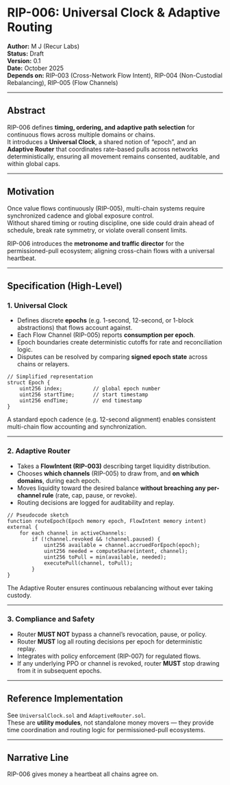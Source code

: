 # RIP-006: Universal Clock & Adaptive Routing

**Author:** M J (Recur Labs)  
**Status:** Draft  
**Version:** 0.1  
**Date:** October 2025  
**Depends on:** RIP-003 (Cross-Network Flow Intent), RIP-004 (Non-Custodial Rebalancing), RIP-005 (Flow Channels)  

---

## Abstract

RIP-006 defines **timing, ordering, and adaptive path selection** for continuous flows across multiple domains or chains.  
It introduces a **Universal Clock**, a shared notion of “epoch”, and an **Adaptive Router** that coordinates rate-based pulls across networks deterministically, ensuring all movement remains consented, auditable, and within global caps.

---

## Motivation

Once value flows continuously (RIP-005), multi-chain systems require synchronized cadence and global exposure control.  
Without shared timing or routing discipline, one side could drain ahead of schedule, break rate symmetry, or violate overall consent limits.  

RIP-006 introduces the **metronome and traffic director** for the permissioned-pull ecosystem; aligning cross-chain flows with a universal heartbeat.

---

## Specification (High-Level)

### 1. Universal Clock

- Defines discrete **epochs** (e.g. 1-second, 12-second, or 1-block abstractions) that flows account against.  
- Each Flow Channel (RIP-005) reports **consumption per epoch**.  
- Epoch boundaries create deterministic cutoffs for rate and reconciliation logic.  
- Disputes can be resolved by comparing **signed epoch state** across chains or relayers.

~~~solidity
// Simplified representation
struct Epoch {
    uint256 index;          // global epoch number
    uint256 startTime;      // start timestamp
    uint256 endTime;        // end timestamp
}
~~~

A standard epoch cadence (e.g. 12-second alignment) enables consistent multi-chain flow accounting and synchronization.

---

### 2. Adaptive Router

- Takes a **FlowIntent (RIP-003)** describing target liquidity distribution.  
- Chooses **which channels** (RIP-005) to draw from, and **on which domains**, during each epoch.  
- Moves liquidity toward the desired balance **without breaching any per-channel rule** (rate, cap, pause, or revoke).  
- Routing decisions are logged for auditability and replay.

~~~solidity
// Pseudocode sketch
function routeEpoch(Epoch memory epoch, FlowIntent memory intent) external {
    for each channel in activeChannels:
        if (!channel.revoked && !channel.paused) {
            uint256 available = channel.accruedForEpoch(epoch);
            uint256 needed = computeShare(intent, channel);
            uint256 toPull = min(available, needed);
            executePull(channel, toPull);
        }
}
~~~

The Adaptive Router ensures continuous rebalancing without ever taking custody.

---

### 3. Compliance and Safety

- Router **MUST NOT** bypass a channel’s revocation, pause, or policy.  
- Router **MUST** log all routing decisions per epoch for deterministic replay.  
- Integrates with policy enforcement (RIP-007) for regulated flows.  
- If any underlying PPO or channel is revoked, router **MUST** stop drawing from it in subsequent epochs.

---

## Reference Implementation

See `UniversalClock.sol` and `AdaptiveRouter.sol`.  
These are **utility modules**, not standalone money movers — they provide time coordination and routing logic for permissioned-pull ecosystems.

---

## Narrative Line

RIP-006 gives money a heartbeat all chains agree on.
